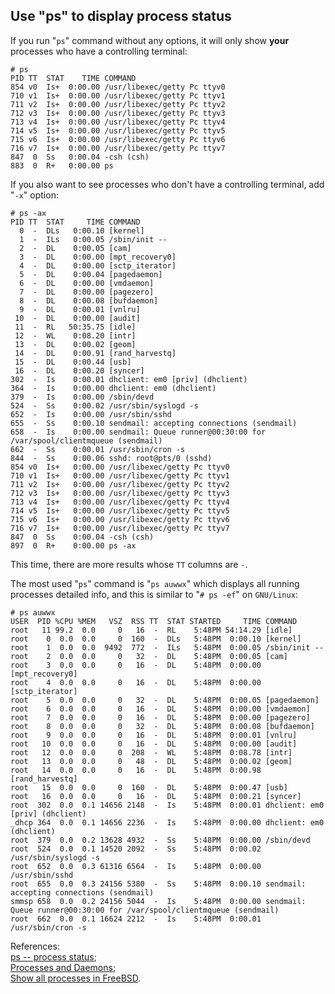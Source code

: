 Use "ps" to display process status
----
If you run "`ps`" command without any options, it will only show **your** processes who have a controlling terminal:  

	# ps
	PID TT  STAT    TIME COMMAND
	854 v0  Is+  0:00.00 /usr/libexec/getty Pc ttyv0
	710 v1  Is+  0:00.00 /usr/libexec/getty Pc ttyv1
	711 v2  Is+  0:00.00 /usr/libexec/getty Pc ttyv2
	712 v3  Is+  0:00.00 /usr/libexec/getty Pc ttyv3
	713 v4  Is+  0:00.00 /usr/libexec/getty Pc ttyv4
	714 v5  Is+  0:00.00 /usr/libexec/getty Pc ttyv5
	715 v6  Is+  0:00.00 /usr/libexec/getty Pc ttyv6
	716 v7  Is+  0:00.00 /usr/libexec/getty Pc ttyv7
	847  0  Ss   0:00.04 -csh (csh)
	883  0  R+   0:00.00 ps
If you also want to see processes who don't have a controlling terminal, add "`-x`" option:  

	# ps -ax
	PID TT  STAT     TIME COMMAND
	  0  -  DLs   0:00.10 [kernel]
	  1  -  ILs   0:00.05 /sbin/init --
	  2  -  DL    0:00.05 [cam]
	  3  -  DL    0:00.00 [mpt_recovery0]
	  4  -  DL    0:00.00 [sctp_iterator]
	  5  -  DL    0:00.04 [pagedaemon]
	  6  -  DL    0:00.00 [vmdaemon]
	  7  -  DL    0:00.00 [pagezero]
	  8  -  DL    0:00.08 [bufdaemon]
	  9  -  DL    0:00.01 [vnlru]
	 10  -  DL    0:00.00 [audit]
	 11  -  RL   50:35.75 [idle]
	 12  -  WL    0:08.20 [intr]
	 13  -  DL    0:00.02 [geom]
	 14  -  DL    0:00.91 [rand_harvestq]
	 15  -  DL    0:00.44 [usb]
	 16  -  DL    0:00.20 [syncer]
	302  -  Is    0:00.01 dhclient: em0 [priv] (dhclient)
	364  -  Is    0:00.00 dhclient: em0 (dhclient)
	379  -  Is    0:00.00 /sbin/devd
	524  -  Ss    0:00.02 /usr/sbin/syslogd -s
	652  -  Is    0:00.00 /usr/sbin/sshd
	655  -  Ss    0:00.10 sendmail: accepting connections (sendmail)
	658  -  Is    0:00.00 sendmail: Queue runner@00:30:00 for /var/spool/clientmqueue (sendmail)
	662  -  Ss    0:00.01 /usr/sbin/cron -s
	844  -  Ss    0:00.06 sshd: root@pts/0 (sshd)
	854 v0  Is+   0:00.00 /usr/libexec/getty Pc ttyv0
	710 v1  Is+   0:00.00 /usr/libexec/getty Pc ttyv1
	711 v2  Is+   0:00.00 /usr/libexec/getty Pc ttyv2
	712 v3  Is+   0:00.00 /usr/libexec/getty Pc ttyv3
	713 v4  Is+   0:00.00 /usr/libexec/getty Pc ttyv4
	714 v5  Is+   0:00.00 /usr/libexec/getty Pc ttyv5
	715 v6  Is+   0:00.00 /usr/libexec/getty Pc ttyv6
	716 v7  Is+   0:00.00 /usr/libexec/getty Pc ttyv7
	847  0  Ss    0:00.04 -csh (csh)
	897  0  R+    0:00.00 ps -ax

This time, there are more results whose `TT` columns are `-`.  

The most used "`ps`" command is "`ps auwwx`" which displays all running processes detailed info, and this is similar to "`# ps -ef`" on `GNU/Linux`:  

 	# ps auwwx
	USER  PID %CPU %MEM   VSZ  RSS TT  STAT STARTED     TIME COMMAND
	root   11 99.2  0.0     0   16  -  RL    5:48PM 54:14.29 [idle]
	root    0  0.0  0.0     0  160  -  DLs   5:48PM  0:00.10 [kernel]
	root    1  0.0  0.0  9492  772  -  ILs   5:48PM  0:00.05 /sbin/init --
	root    2  0.0  0.0     0   32  -  DL    5:48PM  0:00.05 [cam]
	root    3  0.0  0.0     0   16  -  DL    5:48PM  0:00.00 [mpt_recovery0]
	root    4  0.0  0.0     0   16  -  DL    5:48PM  0:00.00 [sctp_iterator]
	root    5  0.0  0.0     0   32  -  DL    5:48PM  0:00.05 [pagedaemon]
	root    6  0.0  0.0     0   16  -  DL    5:48PM  0:00.00 [vmdaemon]
	root    7  0.0  0.0     0   16  -  DL    5:48PM  0:00.00 [pagezero]
	root    8  0.0  0.0     0   32  -  DL    5:48PM  0:00.08 [bufdaemon]
	root    9  0.0  0.0     0   16  -  DL    5:48PM  0:00.01 [vnlru]
	root   10  0.0  0.0     0   16  -  DL    5:48PM  0:00.00 [audit]
	root   12  0.0  0.0     0  208  -  WL    5:48PM  0:08.78 [intr]
	root   13  0.0  0.0     0   48  -  DL    5:48PM  0:00.02 [geom]
	root   14  0.0  0.0     0   16  -  DL    5:48PM  0:00.98 [rand_harvestq]
	root   15  0.0  0.0     0  160  -  DL    5:48PM  0:00.47 [usb]
	root   16  0.0  0.0     0   16  -  DL    5:48PM  0:00.21 [syncer]
	root  302  0.0  0.1 14656 2148  -  Is    5:48PM  0:00.01 dhclient: em0 [priv] (dhclient)
	_dhcp 364  0.0  0.1 14656 2236  -  Is    5:48PM  0:00.00 dhclient: em0 (dhclient)
	root  379  0.0  0.2 13628 4932  -  Ss    5:48PM  0:00.00 /sbin/devd
	root  524  0.0  0.1 14520 2092  -  Ss    5:48PM  0:00.02 /usr/sbin/syslogd -s
	root  652  0.0  0.3 61316 6564  -  Is    5:48PM  0:00.00 /usr/sbin/sshd
	root  655  0.0  0.3 24156 5380  -  Ss    5:48PM  0:00.10 sendmail: accepting connections (sendmail)
	smmsp 658  0.0  0.2 24156 5044  -  Is    5:48PM  0:00.00 sendmail: Queue runner@00:30:00 for /var/spool/clientmqueue (sendmail)
	root  662  0.0  0.1 16624 2212  -  Is    5:48PM  0:00.01 /usr/sbin/cron -s
	 
References:  
[ps	-- process status](https://www.freebsd.org/cgi/man.cgi?query=ps&sektion=1&manpath=freebsd-release-ports);  
[Processes and Daemons](https://www.freebsd.org/doc/handbook/basics-processes.html);  
[Show all processes in FreeBSD](http://raghukumarc.blogspot.com/2011/11/show-all-processes-in-freebsd.html).